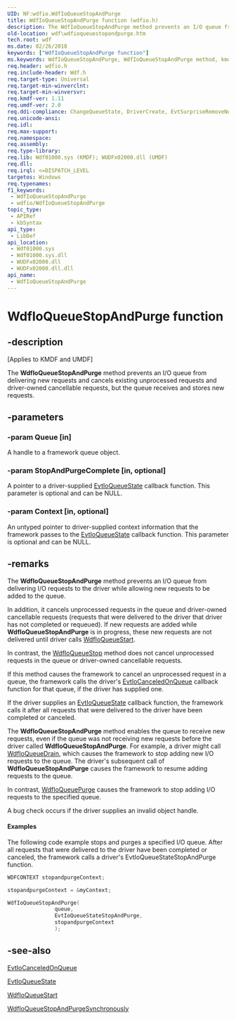 ```yaml
---
UID: NF:wdfio.WdfIoQueueStopAndPurge
title: WdfIoQueueStopAndPurge function (wdfio.h)
description: The WdfIoQueueStopAndPurge method prevents an I/O queue from delivering new requests and cancels existing unprocessed requests and driver-owned cancellable requests, but the queue receives and stores new requests.
old-location: wdf\wdfioqueuestopandpurge.htm
tech.root: wdf
ms.date: 02/26/2018
keywords: ["WdfIoQueueStopAndPurge function"]
ms.keywords: WdfIoQueueStopAndPurge, WdfIoQueueStopAndPurge method, kmdf.wdfioqueuestopandpurge, wdf.wdfioqueuestopandpurge, wdfio/WdfIoQueueStopAndPurge
req.header: wdfio.h
req.include-header: Wdf.h
req.target-type: Universal
req.target-min-winverclnt: 
req.target-min-winversvr: 
req.kmdf-ver: 1.11
req.umdf-ver: 2.0
req.ddi-compliance: ChangeQueueState, DriverCreate, EvtSurpriseRemoveNoSuspendQueue, NoCancelFromEvtSurpriseRemove
req.unicode-ansi: 
req.idl: 
req.max-support: 
req.namespace: 
req.assembly: 
req.type-library: 
req.lib: Wdf01000.sys (KMDF); WUDFx02000.dll (UMDF)
req.dll: 
req.irql: <=DISPATCH_LEVEL
targetos: Windows
req.typenames: 
f1_keywords:
 - WdfIoQueueStopAndPurge
 - wdfio/WdfIoQueueStopAndPurge
topic_type:
 - APIRef
 - kbSyntax
api_type:
 - LibDef
api_location:
 - Wdf01000.sys
 - Wdf01000.sys.dll
 - WUDFx02000.dll
 - WUDFx02000.dll.dll
api_name:
 - WdfIoQueueStopAndPurge
---
```


# WdfIoQueueStopAndPurge function


## -description

<p class="CCE_Message">[Applies to KMDF and UMDF]</p>


The <b>WdfIoQueueStopAndPurge</b> method prevents an I/O queue from delivering new requests and cancels existing unprocessed requests and driver-owned cancellable requests, but the queue receives and stores new requests.

## -parameters

### -param Queue [in]


A handle to a framework queue object.

### -param StopAndPurgeComplete [in, optional]


A pointer to a driver-supplied <a href="/windows-hardware/drivers/ddi/wdfio/nc-wdfio-evt_wdf_io_queue_state">EvtIoQueueState</a> callback function. This parameter is optional and can be NULL.

### -param Context [in, optional]


An untyped pointer to driver-supplied context information that the framework passes to the <a href="/windows-hardware/drivers/ddi/wdfio/nc-wdfio-evt_wdf_io_queue_state">EvtIoQueueState</a> callback function. This parameter is optional and can be NULL.

## -remarks

The <b>WdfIoQueueStopAndPurge</b> method prevents an I/O queue from delivering I/O requests to the driver while allowing new requests to be added to the queue.

In addition, it cancels unprocessed requests in the queue and driver-owned cancellable requests (requests that were delivered to the driver that driver has not completed or requeued). If new requests are added while <b>WdfIoQueueStopAndPurge</b> is in progress, these new requests are not delivered until driver calls <a href="/windows-hardware/drivers/ddi/wdfio/nf-wdfio-wdfioqueuestart">WdfIoQueueStart</a>.

In contrast, the <a href="/windows-hardware/drivers/ddi/wdfio/nf-wdfio-wdfioqueuestop">WdfIoQueueStop</a> method does not cancel unprocessed requests in the queue or driver-owned cancellable requests.

If this method causes the framework to cancel an unprocessed request in a queue, the framework calls the driver's <a href="/windows-hardware/drivers/ddi/wdfio/nc-wdfio-evt_wdf_io_queue_io_canceled_on_queue">EvtIoCanceledOnQueue</a> callback function for that queue, if the driver has supplied one.


If the driver supplies an <a href="/windows-hardware/drivers/ddi/wdfio/nc-wdfio-evt_wdf_io_queue_state">EvtIoQueueState</a> callback function, the framework calls it after all requests that were delivered to the driver have been completed or canceled.

The <b>WdfIoQueueStopAndPurge</b> method enables the queue to receive new requests, even if the queue was not receiving new requests before the driver called <b>WdfIoQueueStopAndPurge</b>. For example, a driver might call <a href="/windows-hardware/drivers/ddi/wdfio/nf-wdfio-wdfioqueuedrain">WdfIoQueueDrain</a>, which causes the framework to stop adding new I/O requests to the queue. The driver's subsequent call of <b>WdfIoQueueStopAndPurge</b> causes the framework to resume adding requests to the queue.


In contrast, <a href="/windows-hardware/drivers/ddi/wdfio/nf-wdfio-wdfioqueuepurge">WdfIoQueuePurge</a> causes the framework to stop adding I/O requests to the specified queue.

A bug check occurs if the driver supplies an invalid object handle.


#### Examples

The following code example stops and purges a specified I/O queue. After all requests that were delivered to the driver have been completed or canceled, the framework calls a driver's EvtIoQueueStateStopAndPurge function.

```cpp
WDFCONTEXT stopandpurgeContext;

stopandpurgeContext = &myContext;

WdfIoQueueStopAndPurge(
               queue,
               EvtIoQueueStateStopAndPurge,
               stopandpurgeContext
               );
```

## -see-also

<a href="/windows-hardware/drivers/ddi/wdfio/nc-wdfio-evt_wdf_io_queue_io_canceled_on_queue">EvtIoCanceledOnQueue</a>



<a href="/windows-hardware/drivers/ddi/wdfio/nc-wdfio-evt_wdf_io_queue_state">EvtIoQueueState</a>



<a href="/windows-hardware/drivers/ddi/wdfio/nf-wdfio-wdfioqueuestart">WdfIoQueueStart</a>



<a href="/windows-hardware/drivers/ddi/wdfio/nf-wdfio-wdfioqueuestopandpurgesynchronously">WdfIoQueueStopAndPurgeSynchronously</a>
